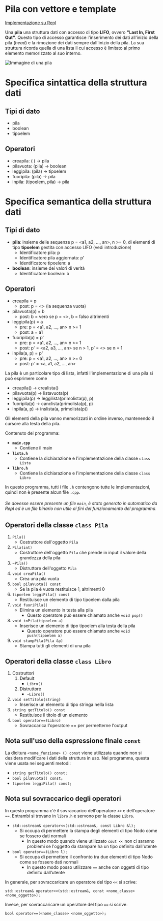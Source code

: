 # Pila con vettore e template

[Implementazione su Repl](https://repl.it/@EsterMolinari/PilaVettoreSlide#main.cpp)

Una **pila** una struttura dati con accesso di tipo **LIFO**, ovvero **"Last In, First Out"**.
Questo tipo di accesso garantisce l'inserimento dei dati all'inizio della pila (*head*) e la rimozione dei dati sempre dall'inizio della pila. La sua struttura ricorda quella di una lista il cui accesso è limitato al primo elemento memorizzato al suo interno.

![Immagine di una pila](https://cdn.programiz.com/sites/tutorial2program/files/stack.png)

# Specifica sintattica della struttura dati
## Tipi di dato
* pila
* boolean
* tipoelem

## Operatori
* creapila:   ( )              → pila
* pilavuota:  (pila)           → boolean 
* leggipila:  (pila)           → tipoelem
* fuoripila:  (pila)           → pila
* inpila:     (tipoelem, pila) → pila

# Specifica semantica della struttura dati
## Tipi di dato
* **pila**: insieme delle sequenze p = <a1, a2, …, an>, n >= 0, di elementi di tipo **tipoelem** gestita con accesso LIFO (vedi introduzione)
  * Identificatore pila: p
  * Identificatore pila aggiornata: p'
  * Identificatore tipoelem: a
* **boolean**: insieme dei valori di verità
  * Identificatore boolean: b

## Operatori
* creapila = p
  * post: p = <> (la sequenza vuota) 
* pilavuota(p) = b
  * post: b = vero se p = <>, b = falso altrimenti
* leggipila(p) = a
  * pre: p = <a1, a2, …, an> n >= 1
  * post: a = a1
* fuoripila(p) = p'
  * pre: p = <a1, a2, …, an> n >= 1
  * post: p' = <a2, a3, …, an> se n > 1, p’ = <> se n = 1
* inpila(a, p) = p'
  * pre: p = <a1, a2, …, an> n >= 0
  * post: p' = <a, a1, a2, …, an>

La pila è un particolare tipo di lista, infatti l'implementazione di una pila si può esprimere come
* creapila() → crealista()
* pilavuota(p) → listavuota(p) 
* leggipila(p) → leggilista(primolista(p), p)
* fuoripila(p) → canclista(primolista(p), p)
* inpila(a, p) → inslista(a, primolista(p))

Gli elementi della pila vanno memorizzati in ordine inverso, mantenendo il cursore alla testa della pila.

Contenuto del programma:
* **`main.cpp`**
  * Contiene il main
* **`lista.h`**
  * Contiene la dichiarazione e l'implementazione della classe `class Lista`
* **`libro.h`**
  * Contiene la dichiarazione e l'implementazione della classe `class Libro`
  
In questo programma, tutti i file `.h` contengono tutte le implementazioni, quindi non è presente alcun file `.cpp`.

###### Se dovesse essere presente un file `main`, è stato generato in automatico da Repl ed è un file binario non utile ai fini del funzionamento del programma.

## Operatori della classe `class Pila`
1. `Pila()`
    * Costruttore dell'oggetto `Pila`
2. `Pila(int)`
    * Costruttore dell'oggetto `Pila` che prende in input il valore della grandezza della pila
3. `~Pila()`
    * Distruttore dell'oggetto `Pila`
4. `void creaPila()`
    * Crea una pila vuota
5. `bool pilaVuota() const`
    * Se la pila è vuota restituisce 1, altrimenti 0
6. `tipoelem leggiPila() const`
    * Restituisce un elemento di tipo tipoelem dalla pila
7. `void fuoriPila()`
    * Elimina un elemento in testa alla pila
        * Questo operatore può essere chiamato anche `void pop()`
8. `void inPila(tipoelem a)`
    * Inserisce un elemento di tipo tipoelem alla testa della pila
        * Questo operatore può essere chiamato anche `void push(tipoelem a)`
9. `void stampPila(Pila &p)`
    * Stampa tutti gli elementi di una pila

## Operatori della classe `class Libro`
1. Costruttori
    1. Default
        * `Libro()`
    2. Distruttore
        * `~Libro()`
2. `void setTitolo(string)`
    * Inserisce un elemento di tipo stringa nella lista
3. `string getTitolo() const`
    * Restituisce il titolo di un elemento
4. `bool operator==(Libro)`
    * Sovraccarica l'operatore == per permetterne l'output

## Nota sull'uso della espressione finale `const`
La dicitura `<nome_funzione> () const` viene utilizzata quando non si desidera modificare i dati della struttura in uso.
Nel programma, questa viene usata nei seguenti metodi:
* `string getTitolo() const;`
* `bool pilaVuota() const;`
* `tipoelem leggiPila() const;`

## Nota sul sovraccarico degli operatori
In questo programma c'è il sovraccarico dell'operatore `<<` e dell'operatore `==`.
Entrambi si trovano in `libro.h` e servono per la classe `Libro`.
* `std::ostream& operator<<(std::ostream&, const Libro &l);`
  * Si occupa di permettere la stampa degli elementi di tipo Nodo come se fossero dati normali
    * In questo modo quando viene utilizzato `cout <<` non ci saranno problemi se l'oggetto da stampare ha un tipo definito dall'utente
* `bool operator==(Libro l);`
  * Si occupa di permettere il confronto tra due elementi di tipo Nodo come se fossero dati normali
    * In questo modo posso utilizzare `==` anche con oggetti di tipo definito dall'utente

In generale, per sovraccaricare un operatore del tipo `<<` si scrive:

`std::ostream& operator<<(std::ostream&, const <nome_classe> <nome_oggetto>);`

Invece, per sovraccaricare un operatore del tipo `==` si scrive:

`bool operator==(<nome_classe> <nome_oggetto>);`
